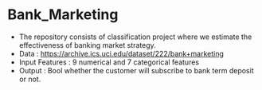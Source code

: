 # Bank_Marketing

* The repository consists of classification project where we estimate the effectiveness of banking market strategy.
* Data : https://archive.ics.uci.edu/dataset/222/bank+marketing
* Input Features : 9 numerical and 7 categorical features
* Output : Bool whether the customer will subscribe to bank term deposit or not.
